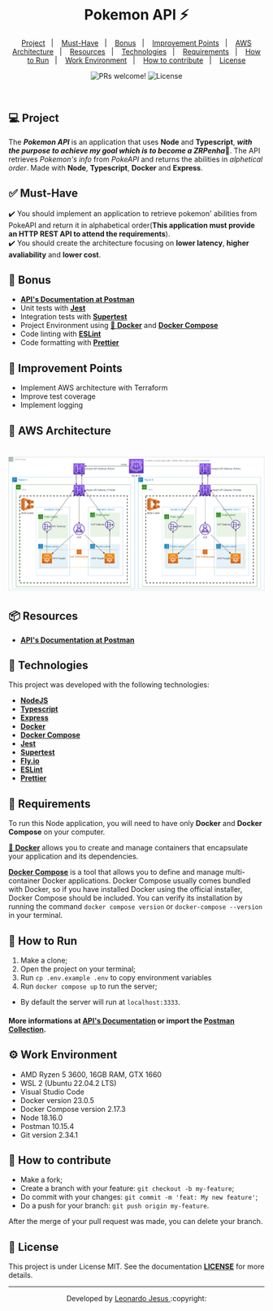 
<p align="center">
	<h1 align="center">Pokemon API ⚡</h1>
</p>

<p align="center">
  <a href="#-project">Project</a>&nbsp;&nbsp;&nbsp;|&nbsp;&nbsp;&nbsp;
  <a href="#-must-have">Must-Have</a>&nbsp;&nbsp;&nbsp;|&nbsp;&nbsp;&nbsp;
  <a href="#-bonus">Bonus</a>&nbsp;&nbsp;&nbsp;|&nbsp;&nbsp;&nbsp;
  <a href="#-improvement-points">Improvement Points</a>&nbsp;&nbsp;&nbsp;|&nbsp;&nbsp;&nbsp;
  <a href="#-aws-architecture">AWS Architecture</a>&nbsp;&nbsp;&nbsp;|&nbsp;&nbsp;&nbsp;
  <a href="#-resources">Resources</a>&nbsp;&nbsp;&nbsp;|&nbsp;&nbsp;&nbsp;
  <a href="#-technologies">Technologies</a>&nbsp;&nbsp;&nbsp;|&nbsp;&nbsp;&nbsp;
  <a href="#-requirements">Requirements</a>&nbsp;&nbsp;&nbsp;|&nbsp;&nbsp;&nbsp;
  <a href="#-how-to-run">How to Run</a>&nbsp;&nbsp;&nbsp;|&nbsp;&nbsp;&nbsp;
  <a href="#️-work-environment">Work Environment</a>&nbsp;&nbsp;&nbsp;|&nbsp;&nbsp;&nbsp;
  <a href="#-how-to-contribute">How to contribute</a>&nbsp;&nbsp;&nbsp;|&nbsp;&nbsp;&nbsp;
  <a href="#-license">License</a>
</p>

<p align="center">
 <img src="https://img.shields.io/static/v1?label=PRs&message=welcome&color=7159c1&labelColor=000000" alt="PRs welcome!" />

  <img alt="License" src="https://img.shields.io/static/v1?label=license&message=MIT&color=7159c1&labelColor=000000">
</p>

<br>

## 💻 Project
The ***Pokemon API*** is an application that uses **Node** and **Typescript**, ***with the purpose to achieve my goal which is to become a ZRPenha***💙. The API retrieves *Pokemon's info* from *PokeAPI* and returns the abilities in *alphetical order*. Made with **Node**, **Typescript**, **Docker** and **Express**.

## ✅ Must-Have

✔️ You should implement an application to retrieve pokemon' abilities from PokeAPI and return it in alphabetical order(**This application must provide an HTTP REST API to attend the requirements**).\
✔️ You should create the architecture focusing on **lower latency**, **higher avaliability** and **lower cost**.

## 🎉 Bonus
- [**API's Documentation at Postman**](https://documenter.getpostman.com/view/11958037/2s946k7WjY)
- Unit tests with [**Jest**](https://jestjs.io/)
- Integration tests with [**Supertest**](https://www.npmjs.com/package/supertest)
- Project Environment using [🐳 **Docker**](https://www.docker.com/get-started) and [**Docker Compose**](https://docs.docker.com/compose/install/)
- Code linting with [**ESLint**](https://eslint.org/)
- Code formatting with [**Prettier**](https://prettier.io/)

## 💪 Improvement Points

- Implement AWS architecture with Terraform
- Improve test coverage
- Implement logging

## 📐 AWS Architecture
<h1 align="center">
    <img alt="Output" src="./ts-node-pokemon-api.drawio.png">
</h1>

## 📦 Resources

- [**API's Documentation at Postman**](https://documenter.getpostman.com/view/11958037/2s946k7WjY)

## 🚀 Technologies

This project was developed with the following technologies:

- [**NodeJS**](https://nodejs.org/)
- [**Typescript**](https://www.typescriptlang.org/)
- [**Express**](https://expressjs.com/)
- [**Docker**](https://www.docker.com/)
- [**Docker Compose**](https://docs.docker.com/compose/)
- [**Jest**](https://jestjs.io/)
- [**Supertest**](https://www.npmjs.com/package/supertest)
- [**Fly.io**](http://fly.io/)
- [**ESLint**](https://eslint.org/)
- [**Prettier**](https://prettier.io/)

## 🔧 Requirements
To run this Node application, you will need to have only **Docker** and **Docker Compose** on your computer.

[🐳 **Docker**](https://www.docker.com/get-started) allows you to create and manage containers that encapsulate your application and its dependencies.

[**Docker Compose**](https://docs.docker.com/compose/install/) is a tool that allows you to define and manage multi-container Docker applications. Docker Compose usually comes bundled with Docker, so if you have installed Docker using the official installer, Docker Compose should be included. You can verify its installation by running the command `docker compose version` or `docker-compose --version` in your terminal.

## 🏃 How to Run

1. Make a clone;
2. Open the project on your terminal;
3. Run `cp .env.example .env` to copy environment variables
4. Run `docker compose up` to run the server;
- By default the server will run at `localhost:3333`.
#### More informations at [API's Documentation](https://documenter.getpostman.com/view/11958037/2s946k7WjY) or import the [Postman Collection](https://github.com/leonardo-jesus/ts-node-pokemon-api/blob/master/pokemon_api.postman_collection.json).

## ⚙️ Work Environment

- AMD Ryzen 5 3600, 16GB RAM, GTX 1660
- WSL 2 (Ubuntu 22.04.2 LTS)
- Visual Studio Code
- Docker version 23.0.5
- Docker Compose version 2.17.3
- Node 18.16.0
- Postman 10.15.4
- Git version 2.34.1

## 🤔 How to contribute

- Make a fork;
- Create a branch with your feature: `git checkout -b my-feature`;
- Do commit with your changes: `git commit -m 'feat: My new feature'`;
- Do a push for your branch: `git push origin my-feature`.

After the merge of your pull request was made, you can delete your branch.

## 📝 License

This project is under License MIT. See the documentation [**LICENSE**](LICENSE) for more details.

---

<p align="center">Developed by <a href="https://www.linkedin.com/in/leonardojesus02/">Leonardo Jesus </a>:copyright:
